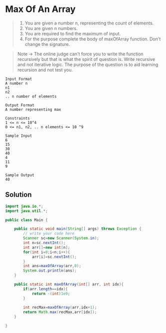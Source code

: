 # Max Of An Array

> 1. You are given a number n, representing the count of elements.
> 2. You are given n numbers.
> 3. You are required to find the maximum of input. 
> 4. For the purpose complete the body of maxOfArray function. Don't change the signature.

> Note -> The online judge can't force you to write the function recursively but that is what the spirit of question is. Write recursive and not iterative logic. The purpose of the question is to aid learning recursion and not test you.
```text
Input Format
A number n
n1
n2
.. n number of elements

Output Format
A number representing max

Constraints
1 <= n <= 10^4
0 <= n1, n2, .. n elements <= 10 ^9

Sample Input
6
15
30
40
4
11
9

Sample Output
40
```
## Solution
```java
import java.io.*;
import java.util.*;

public class Main {

    public static void main(String[] args) throws Exception {
        // write your code here
        Scanner sc=new Scanner(System.in);
        int n=sc.nextInt();
        int arr[]=new int[n];
        for(int i=0;i<n;i++){
            arr[i]=sc.nextInt();
        }
        int ans=maxOfArray(arr,0);
        System.out.println(ans);
    }

    public static int maxOfArray(int[] arr, int idx){
        if(arr.length==idx){
            return -(int)1e9;
        }
        
        int recMax=maxOfArray(arr,idx+1);
        return Math.max(recMax,arr[idx]);
    }

}
```